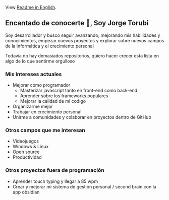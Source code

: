 View [Readme in English](README_EN.md).

## Encantado de conocerte 👋, Soy Jorge Torubi

Soy desarrollador y busco seguir avanzando, mejorando mis habilidades y conocimientos, empezar nuevos proyectos y explorar sobre nuevos campos de la informática y el crecimiento personal

Todavia no hay demasiados repositorios, quiero hacer crecer esta lista en algo de lo que sentirme orgulloso

### Mis intereses actuales
- Mejorar como programador
  - Masterizar javascript tanto en front-end como back-end
  - Aprender sobre los frameworks populares
  - Mejorar la calidad de mi codigo
- Organizarme mejor
- Trabajar en crecimiento personal
- Unirme a comunidades y colaborar en proyectos dentro de GitHub

### Otros campos que me interesan
- Videojuegos
- Windows & Linux
- Open source
- Productividad

### Otros proyectos fuera de programación
- Aprender touch typing y llegar a 85 wpm
- Crear y mejorar mi sistema de gestión personal / second brain con la app obsidian
